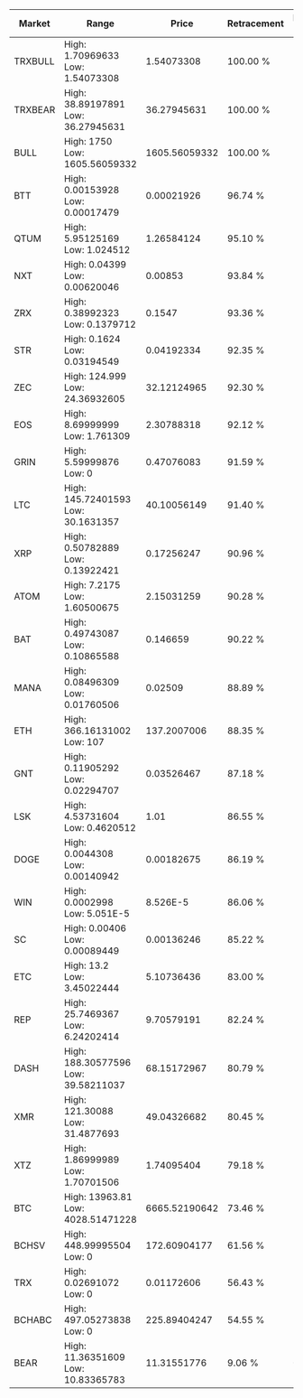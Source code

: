 | Market | Range | Price| Retracement | Doubles to 50% |
| --- | --- | --- | --- | --- |
| TRXBULL | High: 1.70969633<br />Low: 1.54073308 | 1.54073308 | 100.00 % | 1.05 |
| TRXBEAR | High: 38.89197891<br />Low: 36.27945631 | 36.27945631 | 100.00 % | 1.04 |
| BULL | High: 1750<br />Low: 1605.56059332 | 1605.56059332 | 100.00 % | 1.04 |
| BTT | High: 0.00153928<br />Low: 0.00017479 | 0.00021926 | 96.74 % | 3.91 |
| QTUM | High: 5.95125169<br />Low: 1.024512 | 1.26584124 | 95.10 % | 2.76 |
| NXT | High: 0.04399<br />Low: 0.00620046 | 0.00853 | 93.84 % | 2.94 |
| ZRX | High: 0.38992323<br />Low: 0.1379712 | 0.1547 | 93.36 % | 1.71 |
| STR | High: 0.1624<br />Low: 0.03194549 | 0.04192334 | 92.35 % | 2.32 |
| ZEC | High: 124.999<br />Low: 24.36932605 | 32.12124965 | 92.30 % | 2.33 |
| EOS | High: 8.69999999<br />Low: 1.761309 | 2.30788318 | 92.12 % | 2.27 |
| GRIN | High: 5.59999876<br />Low: 0 | 0.47076083 | 91.59 % | 5.95 |
| LTC | High: 145.72401593<br />Low: 30.1631357 | 40.10056149 | 91.40 % | 2.19 |
| XRP | High: 0.50782889<br />Low: 0.13922421 | 0.17256247 | 90.96 % | 1.87 |
| ATOM | High: 7.2175<br />Low: 1.60500675 | 2.15031259 | 90.28 % | 2.05 |
| BAT | High: 0.49743087<br />Low: 0.10865588 | 0.146659 | 90.22 % | 2.07 |
| MANA | High: 0.08496309<br />Low: 0.01760506 | 0.02509 | 88.89 % | 2.04 |
| ETH | High: 366.16131002<br />Low: 107 | 137.2007006 | 88.35 % | 1.72 |
| GNT | High: 0.11905292<br />Low: 0.02294707 | 0.03526467 | 87.18 % | 2.01 |
| LSK | High: 4.53731604<br />Low: 0.4620512 | 1.01 | 86.55 % | 2.47 |
| DOGE | High: 0.0044308<br />Low: 0.00140942 | 0.00182675 | 86.19 % | 1.60 |
| WIN | High: 0.0002998<br />Low: 5.051E-5 | 8.526E-5 | 86.06 % | 2.05 |
| SC | High: 0.00406<br />Low: 0.00089449 | 0.00136246 | 85.22 % | 1.82 |
| ETC | High: 13.2<br />Low: 3.45022444 | 5.10736436 | 83.00 % | 1.63 |
| REP | High: 25.7469367<br />Low: 6.24202414 | 9.70579191 | 82.24 % | 1.65 |
| DASH | High: 188.30577596<br />Low: 39.58211037 | 68.15172967 | 80.79 % | 1.67 |
| XMR | High: 121.30088<br />Low: 31.4877693 | 49.04326682 | 80.45 % | 1.56 |
| XTZ | High: 1.86999989<br />Low: 1.70701506 | 1.74095404 | 79.18 % | 1.03 |
| BTC | High: 13963.81<br />Low: 4028.51471228 | 6665.52190642 | 73.46 % | 1.35 |
| BCHSV | High: 448.99995504<br />Low: 0 | 172.60904177 | 61.56 % | 1.30 |
| TRX | High: 0.02691072<br />Low: 0 | 0.01172606 | 56.43 % | 1.15 |
| BCHABC | High: 497.05273838<br />Low: 0 | 225.89404247 | 54.55 % | 1.10 |
| BEAR | High: 11.36351609<br />Low: 10.83365783 | 11.31551776 | 9.06 % | 0.00 |
